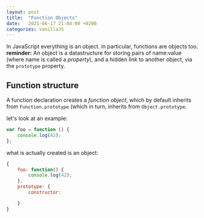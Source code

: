 ```yaml
---
layout: post
title:  "Function Objects"
date:   2021-06-17 21:04:00 +0200
categories: vanillaJS
---
```



In JavaScript everything is an object. in particular, functions are objects too.
**reminder:** An object is a datastructure for storing pairs of name:value (where name is called a *property*),  and a hidden link to another object, via the `prototype` property.


## Function structure

A function declaration creates a *function object*, which by default inherits from `Function.prototype` (which in turn, inherits from `Object.prototype`.

let's look at an example:

```js
var foo = function () {
	console.log(42);
};
```


what is actually created is an object:

```js
{
	foo: function() {
		console.log(42);
	},
	prototype: {
		constructor: 

	}
}

```
